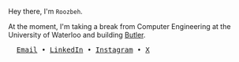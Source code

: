 Hey there, I'm `Roozbeh`.

At the moment, I'm taking a break from Computer Engineering at the University of Waterloo and building [Butler](https://butler.ai).

<pre>
  <a href="mailto:rooz@butler.ai">Email</a> • <a href="https://linkedin.com/in/roozbehali">LinkedIn</a> • <a href="https://instagram.com/roozbehsali">Instagram</a> • <a href="https://x.com/roozbehsali">X</a>
</pre>
